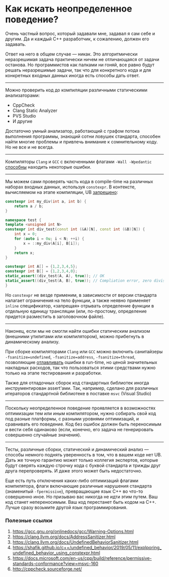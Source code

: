 # Как искать неопределенное поведение?

Очень частный вопрос, который задавали мне, задавал я сам себе и другим. Да и каждый C++ разработчик, к сожалению, должен его задавать.

Ответ на него в общем случае — никак. Это алгоритмически неразрешимая задача практически ничем не отличающаяся от задачи останова. Но программистов как палками ни гоняй, все равно будут решать неразрешимые задачи, так что
для конкретного кода и для конкретных входных данных иногда есть способы дать ответ.

----

Можно проверить код до компиляции различными статическими анализаторами:
- CppCheck
- Clang Static Analyzer
- PVS Studio
- И другие

Достаточно умный анализатор, работающий с графом потока выполнения программы, знающий сотни ловушек стандарта, способен найти многие проблемы и привлечь внимание к сомнительному коду. Но не все и не всегда.

----

Компиляторы `Clang` и `GCC` с включенными флагами `-Wall -Wpedantic` [способны](https://godbolt.org/z/zM4r1s) находить некоторые ошибки.

----

Мы можем сами проверять часть кода в compile-time на различных наборах входных данных, используя `constexpr`. В контексте, вычисляемом на этапе компиляции, UB [запрещено](https://godbolt.org/z/qGGYeP):

```C++
constexpr int my_div(int a, int b) {
    return a / b;
}

namespace test {
template <unsigned int N>
constexpr int div_test(const int (&A)[N], const int (&B)[N]) {
    int x = 0;
    for (auto i = 0u; i < N; ++i) {
        x = ::my_div(A[i], B[i]);
    }
    return x;
}

constexpr int A[] = {1,2,3,4,5};
constexpr int B[] = {1,2,3,4,0};
static_assert((div_test(A, A), true)); // OK
static_assert((div_test(A, B), true)); // Compliation error, zero division
}
```

Но `constexpr` не везде применим, в зависимости от версии стандарта налагает ограничения на тело функции, а также неявно применяет `inline` спецификатор, «запрещая» отрывать определение функции в отдельную единицу трансляции (или, по-простому, определение придется разместить в заголовочном файле).

----

Наконец, если мы не смогли найти ошибки статическим анализом (внешними утилитами или компилятором), можно прибегнуть в динамическому анализу.

При сборке компиляторами `Clang` или `GCC` можно включить санитайзеры
`-fsanitize=undefined`, `-fsanitize=address`, `-fsanitize=thread`, позволяющие [отлавливать](https://godbolt.org/z/va44E7) ошибки в run-time, но ценой значительных накладных расходов, так что пользоваться этими средствами нужно только на этапе тестирования и разработки.

Также для отладочных сборок код стандартных библиотек иногда инструментирован assert'aми. Так, например, сделано для различных итераторов стандартной библиотеке в поставке `msvc` (Visual Studio)

----

Поскольку неопределенное поведение проявляется в возможностях оптимизации тем или иным компилятором, нужно
собирать свой код под разные платформы, с разными уровнями оптимизаций, и сравнивать его поведение. Код без ошибок должен быть переносимым и вести себя одинаково (если, конечно, его задача не генерировать совершенно случайные значения).


----
Тесты, различные сборки, статический и динамический анализ — способы немного поднять уверенность в том, что в вашем коде нет UB. Дать же точную гарантию может только коллегия экспертов, которые будут сверять каждую строчку кода с буквой стандарта и трижды друг друга перепроверять. И даже этого может быть недостаточно.

Еще есть путь отключения каких-либо оптимизаций флагами компилятора, флаги включающие различные нарушения стандарта (знаменитый `-fpermissive`), превращающие язык C++ во что-то совершенно иное. Но призываю вас никогда не идти этим путем. Ваш код станет непереносимым. Ваш код перестанет быть кодом на C++. Лучше сразу возьмите другой язык программирования.

### Полезные ссылки
1. https://gcc.gnu.org/onlinedocs/gcc/Warning-Options.html
2. https://clang.llvm.org/docs/AddressSanitizer.html
3. https://clang.llvm.org/docs/UndefinedBehaviorSanitizer.html
4. https://shafik.github.io/c++/undefined_behavior/2019/05/11/explporing_undefined_behavior_using_constexpr.html
5. https://docs.microsoft.com/en-us/cpp/build/reference/permissive-standards-conformance?view=msvc-160
6. http://cppcheck.sourceforge.net/